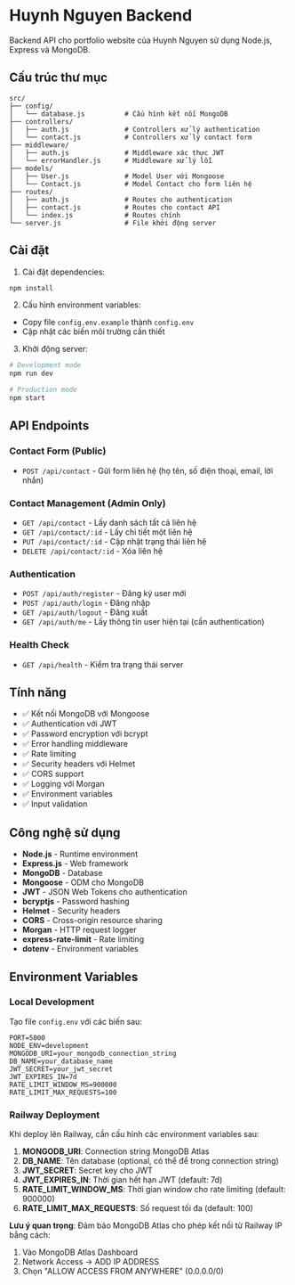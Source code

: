 # Huynh Nguyen Backend

Backend API cho portfolio website của Huynh Nguyen sử dụng Node.js, Express và MongoDB.

## Cấu trúc thư mục

```
src/
├── config/
│   └── database.js          # Cấu hình kết nối MongoDB
├── controllers/
│   ├── auth.js              # Controllers xử lý authentication
│   └── contact.js           # Controllers xử lý contact form
├── middleware/
│   ├── auth.js              # Middleware xác thực JWT
│   └── errorHandler.js      # Middleware xử lý lỗi
├── models/
│   ├── User.js              # Model User với Mongoose
│   └── Contact.js           # Model Contact cho form liên hệ
├── routes/
│   ├── auth.js              # Routes cho authentication
│   ├── contact.js           # Routes cho contact API
│   └── index.js             # Routes chính
└── server.js                # File khởi động server
```

## Cài đặt

1. Cài đặt dependencies:
```bash
npm install
```

2. Cấu hình environment variables:
- Copy file `config.env.example` thành `config.env`
- Cập nhật các biến môi trường cần thiết

3. Khởi động server:
```bash
# Development mode
npm run dev

# Production mode
npm start
```

## API Endpoints

### Contact Form (Public)
- `POST /api/contact` - Gửi form liên hệ (họ tên, số điện thoại, email, lời nhắn)

### Contact Management (Admin Only)
- `GET /api/contact` - Lấy danh sách tất cả liên hệ
- `GET /api/contact/:id` - Lấy chi tiết một liên hệ
- `PUT /api/contact/:id` - Cập nhật trạng thái liên hệ
- `DELETE /api/contact/:id` - Xóa liên hệ

### Authentication
- `POST /api/auth/register` - Đăng ký user mới
- `POST /api/auth/login` - Đăng nhập
- `GET /api/auth/logout` - Đăng xuất
- `GET /api/auth/me` - Lấy thông tin user hiện tại (cần authentication)

### Health Check
- `GET /api/health` - Kiểm tra trạng thái server

## Tính năng

- ✅ Kết nối MongoDB với Mongoose
- ✅ Authentication với JWT
- ✅ Password encryption với bcrypt
- ✅ Error handling middleware
- ✅ Rate limiting
- ✅ Security headers với Helmet
- ✅ CORS support
- ✅ Logging với Morgan
- ✅ Environment variables
- ✅ Input validation

## Công nghệ sử dụng

- **Node.js** - Runtime environment
- **Express.js** - Web framework
- **MongoDB** - Database
- **Mongoose** - ODM cho MongoDB
- **JWT** - JSON Web Tokens cho authentication
- **bcryptjs** - Password hashing
- **Helmet** - Security headers
- **CORS** - Cross-origin resource sharing
- **Morgan** - HTTP request logger
- **express-rate-limit** - Rate limiting
- **dotenv** - Environment variables

## Environment Variables

### Local Development
Tạo file `config.env` với các biến sau:

```
PORT=5000
NODE_ENV=development
MONGODB_URI=your_mongodb_connection_string
DB_NAME=your_database_name
JWT_SECRET=your_jwt_secret
JWT_EXPIRES_IN=7d
RATE_LIMIT_WINDOW_MS=900000
RATE_LIMIT_MAX_REQUESTS=100
```

### Railway Deployment
Khi deploy lên Railway, cần cấu hình các environment variables sau:

1. **MONGODB_URI**: Connection string MongoDB Atlas
2. **DB_NAME**: Tên database (optional, có thể để trong connection string)
3. **JWT_SECRET**: Secret key cho JWT
4. **JWT_EXPIRES_IN**: Thời gian hết hạn JWT (default: 7d)
5. **RATE_LIMIT_WINDOW_MS**: Thời gian window cho rate limiting (default: 900000)
6. **RATE_LIMIT_MAX_REQUESTS**: Số request tối đa (default: 100)

**Lưu ý quan trọng**: Đảm bảo MongoDB Atlas cho phép kết nối từ Railway IP bằng cách:
1. Vào MongoDB Atlas Dashboard
2. Network Access → ADD IP ADDRESS
3. Chọn "ALLOW ACCESS FROM ANYWHERE" (0.0.0.0/0)
